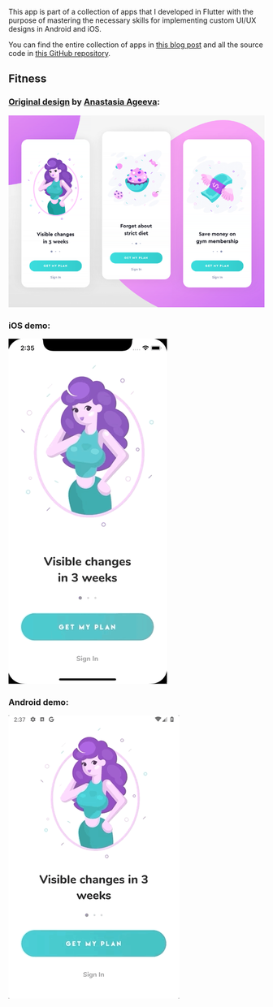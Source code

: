 This app is part of a collection of apps that I developed in Flutter with the purpose of mastering the necessary skills for implementing custom UI/UX designs in Android and iOS.

You can find the entire collection of apps in [this blog post](https://dev.to/crivasgomez/flutter-uiux-design-implementations-518i) and all the source code in [this GitHub repository](https://github.com/CRivasGomez/flutter-ui-ux-designs).

## Fitness

### [Original design](https://www.uplabs.com/posts/fitness-app-onboarding-16ea7d31-a12c-49f8-b70c-e367cf651425) by [Anastasia Ageeva](https://www.uplabs.com/aaz127):

![Original design](original-design.png)

### iOS demo:

![iOS demo](demo-ios.gif)

### Android demo:

![Android demo](demo-android.gif)
